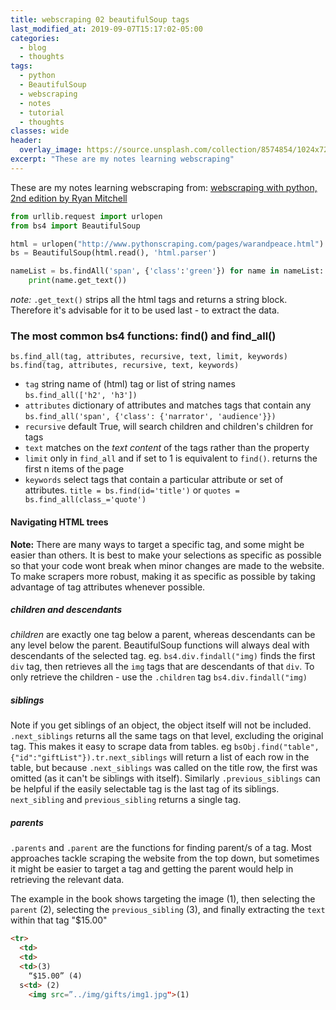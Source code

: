 ```yaml
---
title: webscraping 02 beautifulSoup tags
last_modified_at: 2019-09-07T15:17:02-05:00
categories:
  - blog
  - thoughts
tags:
  - python
  - BeautifulSoup
  - webscraping
  - notes
  - tutorial
  - thoughts
classes: wide
header:
  overlay_image: https://source.unsplash.com/collection/8574854/1024x720
excerpt: "These are my notes learning webscraping"
---
```

These are my notes learning webscraping from:
[webscraping with python, 2nd edition by Ryan Mitchell](http://www.pythonscraping.com/)

```python
from urllib.request import urlopen
from bs4 import BeautifulSoup

html = urlopen("http://www.pythonscraping.com/pages/warandpeace.html")
bs = BeautifulSoup(html.read(), 'html.parser')

nameList = bs.findAll('span', {'class':'green'}) for name in nameList:
    print(name.get_text())
```
_note:_
`.get_text()` strips all the html tags and returns a string block. Therefore it's
advisable for it to be used last - to extract the data.

### The most common bs4 functions: find() and find_all()

`bs.find_all(tag, attributes, recursive, text, limit, keywords)`<br>
`bs.find(tag, attributes, recursive, text, keywords)`<br>
- `tag` string name of (html) tag or list of string names <br>
   `bs.find_all(['h2', 'h3'])`
- `attributes` dictionary of attributes and matches tags that contain any
   `bs.find_all('span', {'class': {'narrator', 'audience'}})`
- `recursive` default True, will search children and children's children for tags
- `text` matches on the _text content_ of the tags rather than the property
- `limit` only in `find_all` and if set to 1 is equivalent to `find()`. returns the first n items of the page
- `keywords` select tags that contain a particular attribute or set of attributes.
   `title = bs.find(id='title')` or `quotes = bs.find_all(class_='quote')`

#### Navigating HTML trees
__Note:__
There are many ways to target a specific tag, and some might be easier than others. It is best to make your selections as specific as possible so that your code wont break when minor changes are made to the website. To make scrapers more robust, making it as specific as possible by taking advantage of tag attributes whenever possible.
##### children and descendants
_children_ are exactly one tag below a parent, whereas descendants can be any level below the parent.
BeautifulSoup functions will always deal with descendants of the selected tag.
eg. `bs4.div.findall("img)` finds the first `div` tag, then retrieves all the `img` tags that are descendants of that `div`. To only retrieve the children - use the `.children` tag
`bs4.div.findall("img)`
##### siblings
Note if you get siblings of an object, the object itself will not be included.
`.next_siblings` returns all the same tags on that level, excluding the original tag. This makes it easy to scrape data from tables.
eg `bsObj.find("table",{"id":"giftList"}).tr.next_siblings` will return a list of each row in the table, but because `.next_siblings` was called on the title row, the first was omitted (as it can't be siblings with itself).
Similarly `.previous_siblings` can be helpful if the easily selectable tag is the last tag of its siblings.
`next_sibling` and `previous_sibling` returns a single tag.
##### parents
`.parents` and `.parent` are the functions for finding parent/s of a tag.
Most approaches tackle scraping the website from the top down, but sometimes it might be easier to target a tag and getting the parent would help in retrieving the relevant data.<br>

The example in the book shows targeting the image (1), then selecting the `parent` (2), selecting the `previous_sibling` (3), and finally extracting the `text` within that tag "$15.00"
```html
<tr>
  <td>
  <td>
  <td>(3)
    “$15.00” (4)
  s<td> (2)
    <img src=”../img/gifts/img1.jpg">(1)
```
